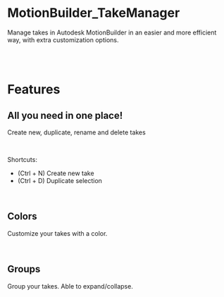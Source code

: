 # MotionBuilder_TakeManager
Manage takes in Autodesk MotionBuilder in an easier and more efficient way, with extra customization options. 

<br><br>

# Features

## All you need in one place!
Create new, duplicate, rename and delete takes 

<br>

Shortcuts:<br>
* (Ctrl + N) Create new take
* (Ctrl + D) Duplicate selection

<br>

## Colors
Customize your takes with a color.

<br>

## Groups
Group your takes. Able to expand/collapse.